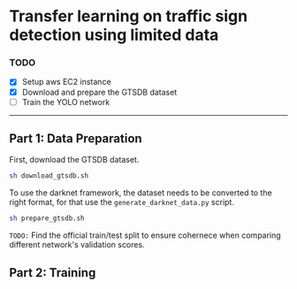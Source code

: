 # Transfer learning on traffic sign detection using limited data

### TODO
- [x] Setup aws EC2 instance
- [x] Download and prepare the GTSDB dataset 
- [ ] Train the YOLO network

---

## Part 1: Data Preparation

First, download the GTSDB dataset.

```bash
sh download_gtsdb.sh
```

To use the darknet framework, the dataset needs to be converted to the right format, for that use the `generate_darknet_data.py` script.

```bash
sh prepare_gtsdb.sh
```

`TODO:` Find the official train/test split to ensure cohernece when comparing different network's validation scores.

## Part 2: Training
